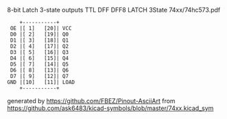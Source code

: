 8-bit Latch 3-state outputs
TTL DFF DFF8 LATCH 3State
74xx/74hc573.pdf


	    +-----------+
	 OE |[ 1]   [20]| VCC
	 D0 |[ 2]   [19]| Q0
	 D1 |[ 3]   [18]| Q1
	 D2 |[ 4]   [17]| Q2
	 D3 |[ 5]   [16]| Q3
	 D4 |[ 6]   [15]| Q4
	 D5 |[ 7]   [14]| Q5
	 D6 |[ 8]   [13]| Q6
	 D7 |[ 9]   [12]| Q7
	GND |[10]   [11]| LOAD
	    +-----------+


generated by https://github.com/FBEZ/Pinout-AsciiArt from https://github.com/ask6483/kicad-symbols/blob/master/74xx.kicad_sym